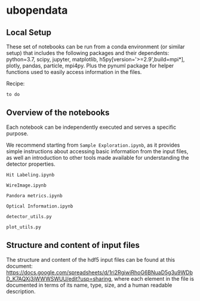 # ubopendata


## Local Setup

These set of notebooks can be run from a conda environment (or similar setup) that includes the following packages and their dependents: python=3.7, scipy, jupyter, matplotlib, h5py\[version='>=2.9',build=mpi*\], plotly, pandas, particle, mpi4py.
Plus the pynuml package for helper functions used to easily access information in the files.

Recipe:
```
to do
```

## Overview of the notebooks

Each notebook can be independently executed and serves a specific purpose. 

We recommend starting from `Sample Exploration.ipynb`, as it provides simple instructions about accessing basic information from the input files, as well an introduction to other tools made available for understanding the detector properties.

`Hit Labeling.ipynb`

`WireImage.ipynb`

`Pandora metrics.ipynb`

`Optical Information.ipynb`

`detector_utils.py`

`plot_utils.py`


## Structure and content of input files

The structure and content of the hdf5 input files can be found at this document:
https://docs.google.com/spreadsheets/d/1ri2RgiwiRhoG6BNuaD5g3u9WDbD_K7AQXj3jWWWSWUU/edit?usp=sharing,
where each element in the file is documented in terms of its name, type, size, and a human readable description.
